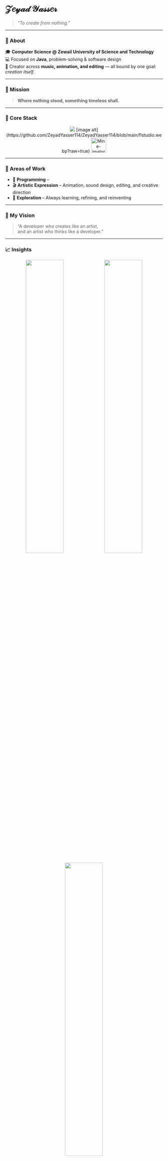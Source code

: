 # 𝒵𝑒𝓎𝒶𝒹 𝒴𝒶𝓈𝓈𝑒𝓇

> *"To create from nothing."*  

---

### 👤 About  
🎓 **Computer Science @ Zewail University of Science and Technology**  
💻 Focused on **Java**, problem-solving & software design  
🎨 Creator across **music, animation, and editing** — all bound by one goal: *creation itself.*  

---

### 🧭 Mission  
> **Where nothing stood, something timeless shall.**

---

### 🔧 Core Stack
<p align="center">
  <img src="https://skillicons.dev/icons?i=java,python,github,vscode,blender&perline=6" />
  [image alt](https://github.com/ZeyadYasser114/ZeyadYasser114/blob/main/flstudio.webp?raw=true)
  <img src="https://raw.githubusercontent.com/ZeyadYasser114/assets/main/mineimator.png" width="48" height="48" alt="Mine-imator" />
</p>

---

### 🌌 Areas of Work  
- 🧠 **Programming** – 
- 🎬 **Artistic Expression** – Animation, sound design, editing, and creative direction  
- 🌱 **Exploration** – Always learning, refining, and reinventing  

---

### 🧩 My Vision  
> “A developer who creates like an artist,  
> and an artist who thinks like a developer.”

---

### 📈 Insights  
<p align="center">
  <img src="https://github-readme-streak-stats.herokuapp.com/?user=ZeyadYasser114&theme=transparent&hide_border=true" width="49%"/>
  <img src="https://github-readme-stats.vercel.app/api?username=ZeyadYasser114&show_icons=true&hide_title=true&theme=transparent&hide_border=true" width="49%"/>
</p>

<p align="center">
  <img src="https://github-readme-stats.vercel.app/api/top-langs/?username=ZeyadYasser114&layout=compact&theme=transparent&hide_title=true&hide_border=true" width="49%"/>
  <img src="https://github-readme-activity-graph.vercel.app/graph?username=ZeyadYasser114&theme=github-compact&hide_border=true" width="98%"/>
</p>

---

<p align="center">
  <sub>Built with intention. Driven by curiosity.</sub>
</p>
